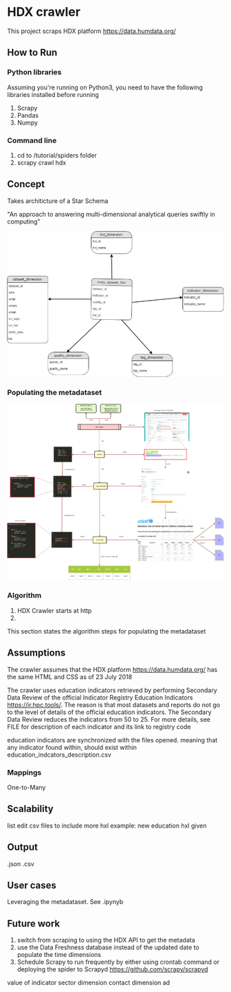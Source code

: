# HDX crawler

This project scraps HDX platform https://data.humdata.org/

## How to Run
### Python libraries

Assuming you're running on Python3, you need to have the following libraries installed before running
1. Scrapy
2. Pandas
3. Numpy

### Command line
1. cd to /tutorial/spiders folder
2. scrapy crawl hdx

## Concept

Takes architicture of a Star Schema

"An approach to answering multi-dimensional analytical queries swiftly in computing"

![metadataset diagram](images/metadataset_diagram.jpg)

### Populating the metadataset

![Crawler diagram](images/crawler_diagram.jpg)

### Algorithm

1. HDX Crawler starts at http
2. 

This section states the algorithm steps for populating the metadataset

## Assumptions

The crawler assumes that the HDX platform https://data.humdata.org/ has the same HTML and CSS as of 23 July 2018 

The crawler uses education indicators retrieved by performing Secondary Data Review of the official Indicator Registry Education Indicators https://ir.hpc.tools/. The reason is that most datasets and reports do not go to the level of details of the official education indicators. The Secondary Data Review reduces the indicators from 50 to 25. For more details, see FILE for description of each indicator and its link to registry code

education indicators are synchronized with the files opened. meaning that any indicator found within, should exist within education_indcators_description.csv


### Mappings
One-to-Many


## Scalability

list
edit csv files to include more hxl
example: new education hxl given

## Output

.json
.csv

## User cases

Leveraging the metadataset. See .ipynyb

## Future work

1. switch from scraping to using the HDX API to get the metadata
2. use the Data Freshness database instead of the updated date to populate the time dimensions
3. Schedule Scrapy to run frequently by either using crontab command or deploying the spider to Scrapyd https://github.com/scrapy/scrapyd

value of indicator
sector dimension
contact dimension
ad
